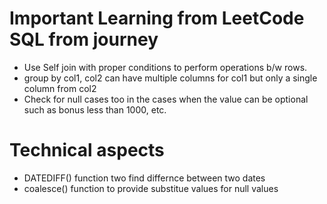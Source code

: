 # Important Learning from LeetCode SQL from journey

- Use Self join with proper conditions to perform operations b/w rows.
- group by col1, col2 can have multiple columns for col1 but only a single column from col2
- Check for null cases too in the cases when the value can be optional such as bonus less than 1000, etc. 




# Technical aspects
- DATEDIFF() function two find differnce between two dates
- coalesce() function to provide substitue values for null values
